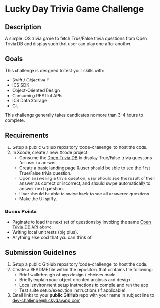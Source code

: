 # Lucky Day Trivia Game Challenge

## Description 

A simple iOS trivia game to fetch True/False trivia questions from Open Trivia DB and display such that user can play one after another. 

## Goals

This challenge is designed to test your skills with:

* Swift / Objective C
* iOS SDK
* Object-Oriented Design 
* Consuming RESTful APIs
* iOS Data Storage
* Git

This challenge generally takes candidates no more than 3-4 hours to complete.

## Requirements

1. Setup a public GitHub repository 'code-challenge' to host the code.
2. In Xcode, create a new Xcode project:
   - Consume the [Open Trivia DB](https://opentdb.com/api.php?amount=20&type=boolean) to display True/False trivia questions for user to answer 
   - Create a basic landing page & user should be able to see the first True/False trivia question. 
   - Upon answering a trivia question, user should see the result of their answer as correct or incorrect, and should swipe automatically to answer next question. 
   - User should be able to swipe back to see all answered questions. 
   - Make the UI spiffy.

### Bonus Points

* Paginate to load the next set of questions by invoking the same [Open Trivia DB API](https://opentdb.com/api.php?amount=10&type=boolean) above.
* Writing local unit tests (big plus).
* Anything else cool that you can think of.

## Submission Guidelines

1. Setup a public GitHub repository 'code-challenge' to host the code.
2. Create a README file within the repository that contains the following:
   - Brief walkthrough of app design / choices made
   - Briefly explain your object oriented analysis and design
   - Local environment setup instructions to compile and run the app
   - Test suite setup/execution instructions (if applicable) 
3. Email links to your **public GitHub** repo with your name in subject line to [dev-challenge@luckydayapp.com](mailto:dev-challenge@luckydayapp.com)